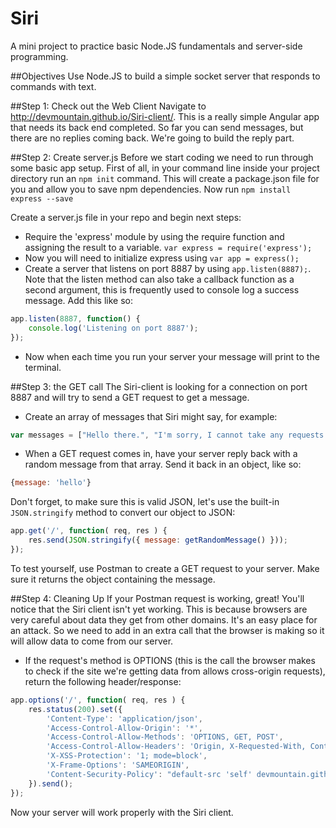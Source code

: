 Siri
======

A mini project to practice basic Node.JS fundamentals and server-side programming.

##Objectives
Use Node.JS to build a simple socket server that responds to commands with text.

##Step 1: Check out the Web Client
Navigate to http://devmountain.github.io/Siri-client/. This is a really simple Angular app that needs its back end completed. So far you can send messages, but there are no replies coming back. We're going to build the reply part.

##Step 2: Create server.js
Before we start coding we need to run through some basic app setup. First of all, in your command line inside your project directory run an `npm init` command. This will create a package.json file for you and allow you to save npm dependencies. Now run `npm install express --save`

Create a server.js file in your repo and begin next steps:
* Require the 'express' module by using the require function and assigning the result to a variable. `var express = require('express');`
* Now you will need to initialize express using `var app = express();`
* Create a server that listens on port 8887 by using `app.listen(8887);`. Note that the listen method can also take a callback function as a second argument, this is frequently used to console log a success message. Add this like so: 
```javascript
app.listen(8887, function() {
	console.log('Listening on port 8887');
});
```

* Now when each time you run your server your message will print to the terminal.

##Step 3: the GET call
The Siri-client is looking for a connection on port 8887 and will try to send a GET request to get a message.
* Create an array of messages that Siri might say, for example:

```javascript
var messages = ["Hello there.", "I'm sorry, I cannot take any requests at this time.", "I can tell you how to do that."];
```

* When a GET request comes in, have your server reply back with a random message from that array. Send it back in an object, like so:

```javascript
{message: 'hello'}
```

Don't forget, to make sure this is valid JSON, let's use the built-in `JSON.stringify` method to convert our object to JSON:

```javascript
app.get('/', function( req, res ) {
	res.send(JSON.stringify({ message: getRandomMessage() }));
});
```

To test yourself, use Postman to create a GET request to your server. Make sure it returns the object containing the message.

##Step 4: Cleaning Up
If your Postman request is working, great! You'll notice that the Siri client isn't yet working. This is because browsers are very careful about data they get from other domains. It's an easy place for an attack. So we need to add in an extra call that the browser is making so it will allow data to come from our server.

* If the request's method is OPTIONS (this is the call the browser makes to check if the site we're getting data from allows cross-origin requests), return the following header/response:

```javascript
app.options('/', function( req, res ) {
	res.status(200).set({
		'Content-Type': 'application/json',
		'Access-Control-Allow-Origin': '*',
		'Access-Control-Allow-Methods': 'OPTIONS, GET, POST',
		'Access-Control-Allow-Headers': 'Origin, X-Requested-With, Content-Type, Accept',
		'X-XSS-Protection': '1; mode=block',
		'X-Frame-Options': 'SAMEORIGIN',
		'Content-Security-Policy': "default-src 'self' devmountain.github.io"
	}).send();
});
```

Now your server will work properly with the Siri client.
